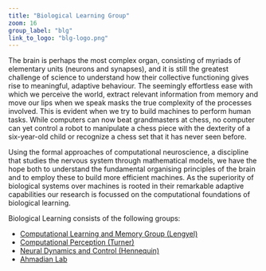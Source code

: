 ```yaml
---
title: "Biological Learning Group"
zoom: 16
group_label: "blg"
link_to_logo: "blg-logo.png"
---
```


The brain is perhaps the most complex organ, consisting of myriads of elementary units (neurons and synapses), and it is still the greatest challenge of science to understand how their collective functioning gives rise to meaningful, adaptive behaviour. The seemingly effortless ease with which we perceive the world, extract relevant information from memory and move our lips when we speak masks the true complexity of the processes involved. This is evident when we try to build machines to perform human tasks. While computers can now beat grandmasters at chess, no computer can yet control a robot to manipulate a chess piece with the dexterity of a six-year-old child or recognize a chess set that it has never seen before.

Using the formal approaches of computational neuroscience, a discipline that studies the nervous system through mathematical models, we have the hope both to understand the fundamental organising principles of the brain and to employ these to build more efficient machines. As the superiority of biological systems over machines is rooted in their remarkable adaptive capabilities our research is focussed on the computational foundations of biological learning.   

Biological Learning consists of the following groups: 

* [Computational Learning and Memory Group (Lengyel)](/lengyel)
* [Computational Perception (Turner)](http://cbl.eng.cam.ac.uk/Public/Turner/WebHome)
* [Neural Dynamics and Control (Hennequin)](/hennequin)
* [Ahmadian Lab](/ahmadian)